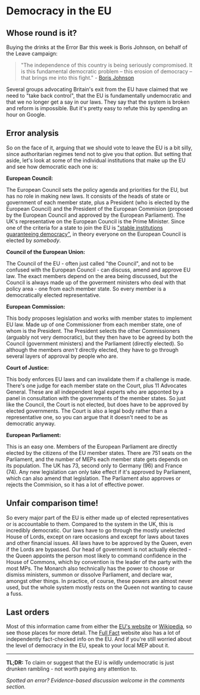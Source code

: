 <!-- 
.. title: Democracy in the EU
.. slug: democracy-in-the-eu
.. date: 2016-06-18 17:12:39 UTC+01:00
.. tags: 
.. category: 
.. link: 
.. description: 
.. type: text
-->

# Democracy in the EU

## Whose round is it?
Buying the drinks at the Error Bar this week is Boris Johnson, on behalf of the Leave campaign:

>"The independence of this country is being seriously compromised. It is this fundamental democratic problem – this erosion of democracy – that brings me into this fight." - [Boris Johnson](http://www.conservativehome.com/parliament/2016/05/boris-johnsons-speech-on-the-eu-referendum-full-text.html)

Several groups advocating Britain's exit from the EU have claimed that we need to "take back control", that the EU is fundamentally undemocratic and that we no longer get a say in our laws. They say that the system is broken and reform is impossible. But it's pretty easy to refute this by spending an hour on Google.

## Error analysis
So on the face of it, arguing that we should vote to leave the EU is a bit silly, since authoritarian regimes tend not to give you that option. But setting that aside, let's look at some of the individual institutions that make up the EU and see how democratic each one is:

__European Council:__

The European Council sets the policy agenda and priorities for the EU, but has no role in making new laws. It consists of the heads of state or government of each member state, plus a President (who is elected by the European Council) and the President of the European Commision (proposed by the European Council and approved by the European Parliament). The UK's representative on the European Council is the Prime Minister. Since one of the criteria for a state to join the EU is ["stable institutions guaranteeing democracy"](http://ec.europa.eu/enlargement/policy/conditions-membership/index_en.htm), in theory everyone on the European Council is elected by _somebody_.

__Council of the European Union:__

The Council of the EU - often just called "the Council", and not to be confused with the European Council - can discuss, amend and approve EU law. The exact members depend on the area being discussed, but the Council is always made up of the goverment ministers who deal with that policy area - one from each member state. So every member is a democratically elected representative.

__European Commission:__

This body proposes legislation and works with member states to implement EU law. Made up of one Commissioner from each member state, one of whom is the President. The President selects the other Commissioners (arguably not very democratic), but they then have to be agreed by both the Council (government ministers) and the Parliament (directly elected). So although the members _aren't_ directly elected, they have to go through several layers of approval by people who are.

__Court of Justice:__

This body enforces EU laws and can invalidate them if a challenge is made. There's one judge for each member state on the Court, plus 11 Advocates General. These are all independent legal experts who are apponted by a panel in consultation with the governments of the member states. So just like the Council, the Court is not elected, but does have to be approved by elected governments. The Court is also a legal body rather than a representative one, so you can argue that it doesn't need to be as democratic anyway.

__European Parliament:__

This is an easy one. Members of the European Parliament are directly elected by the citizens of the EU member states. There are 751 seats on the Parliament, and the number of MEPs each member state gets depends on its population. The UK has 73, second only to Germany (96) and France (74). Any new legislation can only take effect if it's approved by Parliament, which can also amend that legislation. The Parliament also approves or rejects the Commision, so it has a lot of effective power.

## Unfair comparison time!
So every major part of the EU is either made up of elected representatives or is accountable to them. Compared to the system in the UK, this is incredibly democratic. Our laws have to go through the mostly unelected House of Lords, except on rare occasions and except for laws about taxes and other financial issues. All laws have to be approved by the Queen, even if the Lords are bypassed. Our head of government is not actually elected - the Queen appoints the person most likely to command confidence in the House of Commons, which by convention is the leader of the party with the most MPs. The Monarch also technically has the power to choose or dismiss ministers, summon or dissolve Parliament, and declare war, amongst other things. In practice, of course, these powers are almost never used, but the whole system mostly rests on the Queen not wanting to cause a fuss.

## Last orders
Most of this information came from either the [EU's website](http://europa.eu/about-eu/institutions-bodies/index_en.htm) or [Wikipedia](https://en.wikipedia.org/wiki/Institutions_of_the_European_Union), so see those places for more detail. The [Full Fact](https://fullfact.org/europe/how-eu-works/) website also has a lot of independently fact-checked info on the EU. And if you're still worried about the level of democracy in the EU, speak to your local MEP about it.

---

**TL;DR:** To claim or suggest that the EU is wildly undemocratic is just drunken rambling - not worth paying any attention to.

_Spotted an error? Evidence-based discussion welcome in the comments section._
